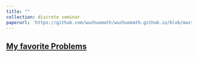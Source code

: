 ```yaml
---
title: ""
collection: discrete seminar
paperurl: 'https://github.com/wuzhuomath/wuzhuomath.github.io/blob/master/files/My%20favorite%20problems.pdf'
---
```


[My favorite Problems](https://wuzhuomath.github.io/files/My%20favorite%20problems.pdf)
---
